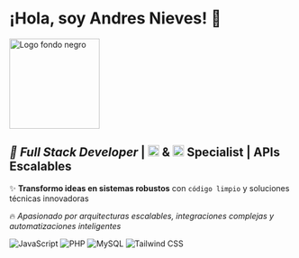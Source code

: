 # ¡Hola, soy Andres Nieves! 👋
<img inline width="160" height="160" alt="Logo fondo negro" src="https://github.com/user-attachments/assets/0e414c89-e156-4ec8-b1f1-3e9e0348d637" />
<div>
    <h2><em>🚀 Full Stack Developer</em> | <img src="https://img.shields.io/badge/Vue.js-4FC08D?logo=vuedotjs&logoColor=white" height="20"/> & <img src="https://img.shields.io/badge/Laravel-FF2D20?logo=laravel&logoColor=white" height="20"/> Specialist | APIs Escalables</h2>
      <p>✨ <strong>Transformo ideas en sistemas robustos</strong> con <code>código limpio</code> y soluciones técnicas innovadoras</p>
      <p>🔥 <em>Apasionado por arquitecturas escalables, integraciones complejas y automatizaciones inteligentes</em></p>
      <p>
        <img src="https://img.shields.io/badge/JavaScript-F7DF1E?logo=javascript&logoColor=black" alt="JavaScript"/>
        <img src="https://img.shields.io/badge/PHP-777BB4?logo=php&logoColor=white" alt="PHP"/>
        <img src="https://img.shields.io/badge/MySQL-4479A1?logo=mysql&logoColor=white" alt="MySQL"/>
        <img src="https://img.shields.io/badge/Tailwind_CSS-38B2AC?logo=tailwind-css&logoColor=white" alt="Tailwind CSS"/>
      </p>
</div>
